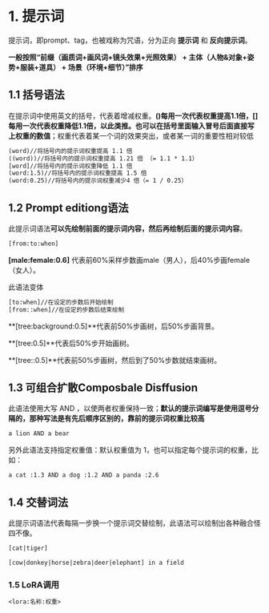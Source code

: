 # 1. 提示词

提示词，即prompt、tag，也被戏称为咒语，分为正向 **提示词** 和 **反向提示词**。

**一般按照“前缀（画质词+画风词+镜头效果+光照效果） + 主体（人物&对象+姿势+服装+道具） + 场景（环境+细节）”排序**

## 1.1 括号语法

在提示词中使用英文的括号，代表着增减权重。**()每用一次代表权重提高1.1倍，[]每用一次代表权重降低1.1倍，以此类推。也可以在括号里面输入冒号后面直接写上权重的数值**；权重代表着某一个词的效果突出，或者某一词的重要性相对较低

```txt
(word)//将括号内的提示词权重提高 1.1 倍
((word))//将括号内的提示词权重提高 1.21 倍 （= 1.1 * 1.1）
[word]//将括号内的提示词权重降低 1.1 倍
(word:1.5)//将括号内的提示词权重提高 1.5 倍
(word:0.25)//将括号内的提示词权重减少4 倍（= 1 / 0.25）
```

## 1.2 Prompt editiong语法

此提示词语法**可以先绘制前面的提示词内容，然后再绘制后面的提示词内容**。

```txt
[from:to:when]
```

**[male:female:0.6]** 代表前60%采样步数画male（男人），后40%步画female（女人）。

此语法变体

```txt
[to:when]//在设定的步数后开始绘制 
[from::when]//在设定的步数后结束绘制
```

**[tree:background:0.5]**代表前50%步画树，后50%步画背景。

**[tree:0.5]**代表后50%步开始画树。

**[tree::0.5]**代表前50%步画树，然后到了50%步数就结束画树。

## 1.3 可组合扩散Composbale Disffusion

此语法使用大写 AND ，以使两者权重保持一致；**默认的提示词编写是使用逗号分隔的，那种写法是有先后顺序区别的，靠前的提示词权重比较高**

```txt
a lion AND a bear
```

另外此语法支持指定权重值：默认权重值为 1，也可以指定每个提示词的权重，比如：

```txt
a cat :1.3 AND a dog :1.2 AND a panda :2.6
```

## 1.4 交替词法

此提示词语法代表每隔一步换一个提示词交替绘制，此语法可以绘制出各种融合怪四不像。

```txt
[cat|tiger]

[cow|donkey|horse|zebra|deer|elephant] in a field
```

### 1.5 LoRA调用

```txt
<lora:名称:权重>
```

